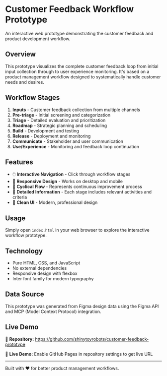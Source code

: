 # Customer Feedback Workflow Prototype

An interactive web prototype demonstrating the customer feedback and product development workflow.

## Overview

This prototype visualizes the complete customer feedback loop from initial input collection through to user experience monitoring. It's based on a product management workflow designed to systematically handle customer needs and desires.

## Workflow Stages

1. **Inputs** - Customer feedback collection from multiple channels
2. **Pre-triage** - Initial screening and categorization
3. **Triage** - Detailed evaluation and prioritization
4. **Roadmap** - Strategic planning and scheduling
5. **Build** - Development and testing
6. **Release** - Deployment and monitoring
7. **Communicate** - Stakeholder and user communication
8. **Use/Experience** - Monitoring and feedback loop continuation

## Features

- 🖱️ **Interactive Navigation** - Click through workflow stages
- 📱 **Responsive Design** - Works on desktop and mobile
- 🔄 **Cyclical Flow** - Represents continuous improvement process
- 📝 **Detailed Information** - Each stage includes relevant activities and criteria
- 🎨 **Clean UI** - Modern, professional design

## Usage

Simply open `index.html` in your web browser to explore the interactive workflow prototype.

## Technology

- Pure HTML, CSS, and JavaScript
- No external dependencies
- Responsive design with flexbox
- Inter font family for modern typography

## Data Source

This prototype was generated from Figma design data using the Figma API and MCP (Model Context Protocol) integration.

## Live Demo

🚀 **Repository:** https://github.com/shinytoyrobots/customer-feedback-prototype

📱 **Live Demo:** Enable GitHub Pages in repository settings to get live URL

---

Built with ❤️ for better product management workflows.
